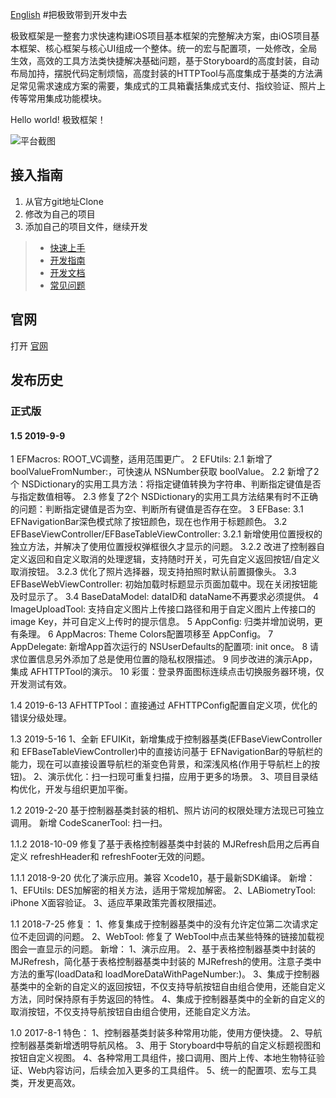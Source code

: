 [English](README_EN.md)
#把极致带到开发中去

极致框架是一整套力求快速构建iOS项目基本框架的完整解决方案，由iOS项目基本框架、核心框架与核心UI组成一个整体。统一的宏与配置项，一处修改，全局生效，高效的工具方法类快捷解决基础问题，基于Storyboard的高度封装，自动布局加持，摆脱代码定制烦恼，高度封装的HTTPTool与高度集成于基类的方法满足常见需求速成方案的需要，集成式的工具箱囊括集成式支付、指纹验证、照片上传等常用集成功能模块。

Hello world! 极致框架！

![平台截图](http://www.xfmwk.com/images/folders_extreme_framework@2x.png)



## 接入指南

1. 从官方git地址Clone
1. 修改为自己的项目
1. 添加自己的项目文件，继续开发

> * [快速上手](http://www.xfmwk.com/2019/05/22/快速上手目录/)
> * [开发指南](http://www.xfmwk.com/categories/开发指南/)
> * [开发文档](http://www.xfmwk.com/categories/开发文档/)
> * [常见问题](http://www.xfmwk.com/categories/常见问题/)



## 官网

打开 [官网](http://www.xfmwk.com/)



## 发布历史

### 正式版

#### 1.5 2019-9-9
1	EFMacros: ROOT_VC调整，适用范围更广。
2	EFUtils:
2.1	新增了 boolValueFromNumber:，可快速从 NSNumber获取 boolValue。
2.2	新增了2个 NSDictionary的实用工具方法：将指定键值转换为字符串、判断指定键值是否与指定数值相等。
2.3	修复了2个 NSDictionary的实用工具方法结果有时不正确的问题：判断指定键值是否为空、判断所有键值是否存在空。
3	EFBase:
3.1	EFNavigationBar深色模式除了按钮颜色，现在也作用于标题颜色。
3.2	EFBaseViewController/EFBaseTableViewController: 
3.2.1	新增使用位置授权的独立方法，并解决了使用位置授权弹框很久才显示的问题。
3.2.2	改进了控制器自定义返回和自定义取消的处理逻辑，支持随时开关，可先自定义返回按钮/自定义取消按钮。
3.2.3	优化了照片选择器，现支持拍照时默认前置摄像头。
3.3	EFBaseWebViewController: 初始加载时标题显示页面加载中。现在关闭按钮能及时显示了。
3.4	BaseDataModel: dataID和 dataName不再要求必须提供。
4	ImageUploadTool: 支持自定义图片上传接口路径和用于自定义图片上传接口的 image Key，并可自定义上传时的提示信息。
5	AppConfig: 归类并增加说明，更有条理。
6	AppMacros: Theme Colors配置项移至 AppConfig。
7	AppDelegate: 新增App首次运行的 NSUserDefaults的配置项: init once。
8	请求位置信息另外添加了总是使用位置的隐私权限描述。
9	同步改进的演示App，集成 AFHTTPTool的演示。
10	彩蛋：登录界面图标连续点击切换服务器环境，仅开发测试有效。

1.4 2019-6-13
AFHTTPTool：直接通过 AFHTTPConfig配置自定义项，优化的错误分级处理。

1.3 2019-5-16
1、全新 EFUIKit，新增集成于控制器基类(EFBaseViewController和 EFBaseTableViewController)中的直接访问基于 EFNavigationBar的导航栏的能力，现在可以直接设置导航栏的渐变色背景，和深浅风格(作用于导航栏上的按钮)。
2、演示优化：扫一扫现可重复扫描，应用于更多的场景。
3、项目目录结构优化，开发与组织更加平衡。

1.2 2019-2-20
基于控制器基类封装的相机、照片访问的权限处理方法现已可独立调用。
新增 CodeScanerTool: 扫一扫。

1.1.2 2018-10-09
修复了基于表格控制器基类中封装的 MJRefresh启用之后再自定义 refreshHeader和 refreshFooter无效的问题。

1.1.1 2018-9-20
优化了演示应用。兼容 Xcode10，基于最新SDK编译。
新增：
1、EFUtils: DES加解密的相关方法，适用于常规加解密。
2、LABiometryTool: iPhone X面容验证。
3、适应苹果政策完善权限描述。

1.1 2018-7-25
修复：
1、修复集成于控制器基类中的没有允许定位第二次请求定位不走回调的问题。
2、WebTool: 修复了 WebTool中点击某些特殊的链接加载视图会一直显示的问题。
新增：
1、演示应用。
2、基于表格控制器基类中封装的 MJRefresh，简化基于表格控制器基类中封装的 MJRefresh的使用。注意子类中方法的重写(loadData和 loadMoreDataWithPageNumber:)。
3、集成于控制器基类中的全新的自定义的返回按钮，不仅支持导航按钮自由组合使用，还能自定义方法，同时保持原有手势返回的特性。
4、集成于控制器基类中的全新的自定义的取消按钮，不仅支持导航按钮自由组合使用，还能自定义方法。

1.0 2017-8-1
特色：
1、控制器基类封装多种常用功能，使用方便快捷。
2、导航控制器基类新增透明导航风格。
3、用于 Storyboard中导航的自定义标题视图和按钮自定义视图。
4、各种常用工具组件，接口调用、图片上传、本地生物特征验证、Web内容访问，后续会加入更多的工具组件。
5、统一的配置项、宏与工具类，开发更高效。